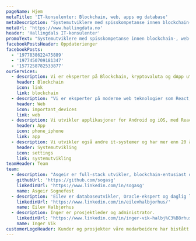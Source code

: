 ```yaml
---
pageName: Hjem
metaTitle: 'IT-konsulenter: Blockchain, web, apps og database'
metaDescription: "Systemutviklere med spisskompetanse innen blockchain-, web-, database- og app utvikling"
metaUrl: 'https://www.hallingdata.no'
header: 'Hallingdals IT-konsulenter'
promoText: "Systemutviklere med spisskompetanse innen blockchain-, web-, database- og app utvikling"
facebookPostsHeader: Oppdaterienger
facebookPosts:
  - '1977838622475889'
  - '1977450709181347'
  - '1577258782533877'
ourServices:
  - description: Vi er eksperter på Blockchain, kryptovaluta og dApp utvikling.
    header: Blockchain
    icon: link
    link: blockchain
  - description: "Vi er eksperter på moderne web teknologier som React, Redux, TypeScript, Node.js og serverless."
    header: Web
    icon: important_devices
    link: web
  - description: Vi utvikler applikasjoner for Android og iOS, med React Native.
    header: App
    icon: phone_iphone
    link: app
  - description: Vi utvikler også andre it-systemer og har mer enn 20 års erfaring med databaseutvikling og Oracle produkter.
    header: Systemutvikling
    icon: settings
    link: systemutvikling
teamHeader: Team
team:
  - description: "Asgeir er full-stack utvikler, blockchain-entusiast og har mastergrad i programutvikling."
    githubUrl: 'https://github.com/sogasg'
    linkedinUrl: 'https://www.linkedin.com/in/sogasg'
    name: Asgeir Sognefest
  - description: 'Eilev er databaseutvikler, Oracle-ekspert og daglig leder.'
    linkedinUrl: 'https://www.linkedin.com/in/eilevhalbjorhus/'
    name: Eilev Halbjørhus
  - description: Inger er prosjektleder og administrator.
    linkedinUrl: 'https://www.linkedin.com/in/inger-vik-halbj%C3%B8rhus-99713939/?ppe=1'
    name: Inger Vik
customerLogoHeader: Kunder og prosjekter våre medarbeidere har bistått
---
```


